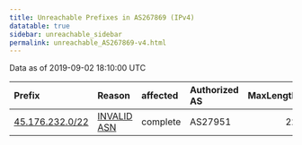 ```yaml
---
title: Unreachable Prefixes in AS267869 (IPv4)
datatable: true
sidebar: unreachable_sidebar
permalink: unreachable_AS267869-v4.html
---
```


Data as of 2019-09-02 18:10:00 UTC


<div class="datatable-begin"></div>

| Prefix                                                   | Reason                                                                                                  | affected   | Authorized AS   |   MaxLength | Anchor                                         |   unreachable /24s |
|:---------------------------------------------------------|:--------------------------------------------------------------------------------------------------------|:-----------|:----------------|------------:|:-----------------------------------------------|-------------------:|
| [45.176.232.0/22](https://stat.ripe.net/45.176.232.0/22) | [INVALID ASN](https://rpki-validator.ripe.net/announcement-preview?asn=AS267869&prefix=45.176.232.0/22) | complete   | AS27951         |          22 | [LACNIC](unreachable_LACNIC_RPKI_Root-v4.html) |                  4 |

<div class="datatable-end"></div>